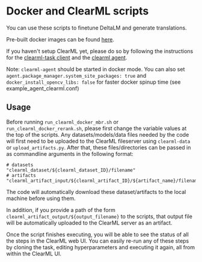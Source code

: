 # Docker and ClearML scripts

You can use these scripts to finetune DeltaLM and generate translations.

Pre-built docker images can be found [here](https://hub.docker.com/r/zs12/qaware_decode/tags).

If you haven't setup ClearML yet, please do so by following the instructions for the [clearml-task client](https://clear.ml/docs/latest/docs/getting_started/ds/ds_first_steps) and the [clearml agent](https://clear.ml/docs/latest/docs/getting_started/mlops/mlops_first_steps#set-up-an-agent).

Note: `clearml-agent` should be started in docker mode. You can also set `agent.package_manager.system_site_packages: true` and `docker_install_opencv_libs: false` for faster docker spinup time (see example_agent_clearml.conf)

## Usage

Before running `run_clearml_docker_mbr.sh` or `run_clearml_docker_rerank.sh`, please first change the variable values at the top of the scripts. Any datasets/models/data files needed by the code will first need to be uploaded to the ClearML fileserver using `clearml-data` or `upload_artifacts.py`. After that, these files/directories can be passed in as commandline arguments in the following format:
~~~
# datasets
"clearml_dataset/${clearml_dataset_ID}/filename"
# artifacts
"clearml_artifact_input/${clearml_artifact_ID}/${artifact_name}/filename" 
~~~
The code will automatically download these dataset/artifacts to the local machine before using them.

In addition, if you provide a path of the form `clearml_artifact_output/${output_filename}` to the scripts, that output file will be automatically uploaded to the ClearML server as an artifact.

Once the script finishes executing, you will be able to see the status of all the steps in the ClearML web UI. You can easily re-run any of these steps by cloning the task, editing hyperparameters and executing it again, all from within the ClearML UI.
